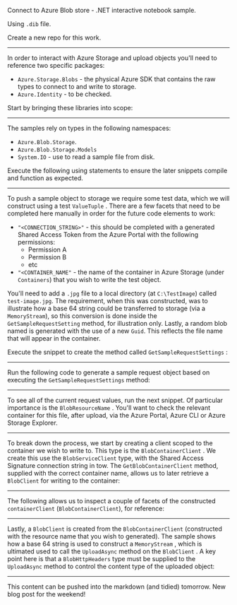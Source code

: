 Connect to Azure Blob store - .NET interactive notebook sample.

Using `.dib` file.

Create a new repo for this work.

---

In order to interact with Azure Storage and upload objects you'll need to reference two specific packages:

- `Azure.Storage.Blobs` - the physical Azure SDK that contains the raw types to connect to and write to storage.
- `Azure.Identity` - to be checked.

Start by bringing these libraries into scope:

---

The samples rely on types in the following namespaces:

- `Azure.Blob.Storage`.
- `Azure.Blob.Storage.Models` 
- `System.IO` - use to read a sample file from disk.

Execute the following using statements to ensure the later snippets compile and function as expected.

---

To push a sample object to storage we require some test data, which we will construct using a test `ValueTuple` . There are a few facets that need to be completed here manually in order for the future code elements to work:
- `"<CONNECTION_STRING>"` - this should be completed with a generated Shared Access Token from the Azure Portal with the following permissions:
	- Permission A
	- Permission B
	- etc
- `"<CONTAINER_NAME"` - the name of the container in Azure Storage (under `Containers`) that you wish to write the test object.

You'll need to add a `.jpg` file to a local directory (at `C:\TestImage`) called `test-image.jpg`. The requirement, when this was constructed, was to illustrate how a base 64 string could be transferred to storage (via a `MemoryStream`), so this conversion is done inside the `GetSampleRequestSetting` method, for illustration only. Lastly, a random blob named is generated with the use of a new `Guid`. This reflects the file name that will appear in the container.

Execute the snippet to create the method called `GetSampleRequestSettings` :

---

Run the following code to generate a sample request object based on executing the `GetSampleRequestSettings` method:

---

To see all of the current request values, run the next snippet. Of particular importance is the `BlobResourceName` . You'll want to check the relevant container for this file, after upload, via the Azure Portal, Azure CLI or Azure Storage Explorer.

---

To break down the process, we start by creating a client scoped to the container we wish to write to. This type is the `BlobContainerClient` . We create this use the `BlobServiceClient` type, with the Shared Access Signature connection string in tow. The `GetBlobContainerClient` method, supplied with the correct container name, allows us to later retrieve a `BlobClient` for writing to the container:

---

The following allows us to inspect a couple of facets of the constructed `containerClient` (`BlobContainerClient`), for reference:

---

Lastly, a `BlobClient` is created from the `BlobContainerClient` (constructed with the resource name that you wish to generated). The sample shows how a base 64 string is used to construct a `MemoryStream` , which is ultimated used to call the `UploadAsync` method on the `BlobClient` . A key point here is that a `BlobHttpHeaders` type must be supplied to the `UploadAsync` method to control the content type of the uploaded object:

---

This content can be pushed into the markdown (and tidied) tomorrow. New blog post for the weekend!

